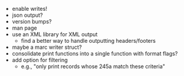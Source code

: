 * enable writes!
* json output?
* version bumps?
* man page
* use an XML library for XML output
  * find a better way to handle outputting headers/footers
* maybe a marc writer struct?
* consolidate print functions into a single function with format flags?
* add option for filtering
  * e.g., "only print records whose 245a match these criteria"
